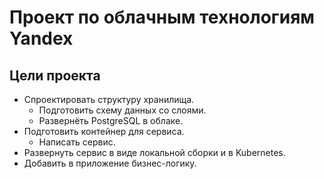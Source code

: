 # Проект по облачным технологиям Yandex

## Цели проекта

* Спроектировать структуру хранилища.
  * Подготовить схему данных со слоями.
  * Развернёть PostgreSQL в облаке.
* Подготовить контейнер для сервиса.
  * Написать сервис.
* Развернуть сервис в виде локальной сборки и в Kubernetes.
* Добавить в приложение бизнес-логику.
